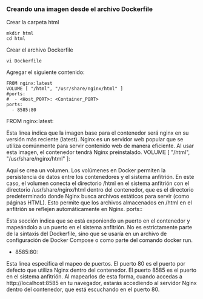 ### Creando una imagen desde el archivo Dockerfile
Crear la carpeta html
```
mkdir html
cd html
```
Crear el archivo Dockerfile
```
vi Dockerfile
```
Agregar el siguiente contenido:
```
FROM nginx:latest
VOLUME [ "/html", "/usr/share/nginx/html" ]
#ports:
#  - <Host_PORT>: <Container_PORT>
ports:
  - 8585:80
```
FROM nginx:latest:

Esta línea indica que la imagen base para el contenedor será nginx en su versión más reciente (latest). Nginx es un servidor web popular que se utiliza comúnmente para servir contenido web de manera eficiente. Al usar esta imagen, el contenedor tendrá Nginx preinstalado.
VOLUME [ "/html", "/usr/share/nginx/html" ]:

Aquí se crea un volumen. Los volúmenes en Docker permiten la persistencia de datos entre los contenedores y el sistema anfitrión. En este caso, el volumen conecta el directorio /html en el sistema anfitrión con el directorio /usr/share/nginx/html dentro del contenedor, que es el directorio predeterminado donde Nginx busca archivos estáticos para servir (como páginas HTML). Esto permite que los archivos almacenados en /html en el anfitrión se reflejen automáticamente en Nginx.
ports::

Esta sección indica que se está exponiendo un puerto en el contenedor y mapeándolo a un puerto en el sistema anfitrión. No es estrictamente parte de la sintaxis del Dockerfile, sino que se usaría en un archivo de configuración de Docker Compose o como parte del comando docker run.
- 8585:80:

Esta línea especifica el mapeo de puertos. El puerto 80 es el puerto por defecto que utiliza Nginx dentro del contenedor. El puerto 8585 es el puerto en el sistema anfitrión. Al mapearlos de esta forma, cuando accedas a http://localhost:8585 en tu navegador, estarás accediendo al servidor Nginx dentro del contenedor, que está escuchando en el puerto 80.
